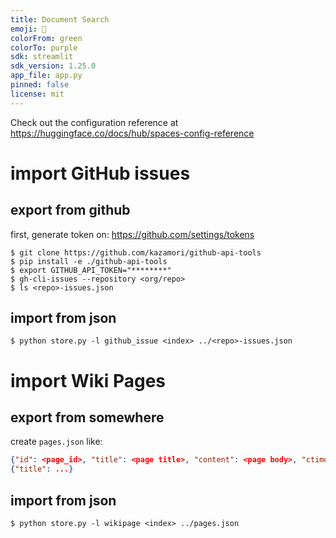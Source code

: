 ```yaml
---
title: Document Search
emoji: 🐠
colorFrom: green
colorTo: purple
sdk: streamlit
sdk_version: 1.25.0
app_file: app.py
pinned: false
license: mit
---
```


Check out the configuration reference at https://huggingface.co/docs/hub/spaces-config-reference

# import GitHub issues

## export from github
first, generate token on: https://github.com/settings/tokens

```
$ git clone https://github.com/kazamori/github-api-tools 
$ pip install -e ./github-api-tools 
$ export GITHUB_API_TOKEN="********"
$ gh-cli-issues --repository <org/repo>
$ ls <repo>-issues.json
```

## import from json

```
$ python store.py -l github_issue <index> ../<repo>-issues.json 
```

# import Wiki Pages

## export from somewhere

create `pages.json` like:
```json
{"id": <page_id>, "title": <page title>, "content": <page body>, "ctime": ..., "user": <name>, "url": "https:..."}
{"title": ...}
```

## import from json

```
$ python store.py -l wikipage <index> ../pages.json 
```

